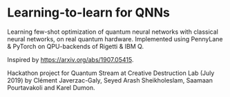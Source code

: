 # Learning-to-learn for QNNs

Learning few-shot optimization of quantum neural networks with classical neural networks, on real quantum hardware. Implemented using PennyLane & PyTorch on QPU-backends of Rigetti & IBM Q.

Inspired by https://arxiv.org/abs/1907.05415.

Hackathon project for Quantum Stream at Creative Destruction Lab (July 2019) by Clément Javerzac-Galy, Seyed Arash Sheikholeslam, Saamaan Pourtavakoli and Karel Dumon.
